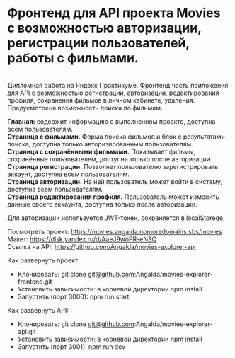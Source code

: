 <h1> Фронтенд для API проекта Movies с возможностью авторизации, регистрации пользователей, работы с фильмами.</h1> <br/>
Дипломная работа на Яндекс Практикуме. Фронтенд часть приложения для API с возможностью регистрации, авторизации, редактирования профиля, сохранения фильмов в личном кабинете, удаления. Предусмотрена возможность поиска по фильмам. <br/>

<b>Главная:</b> содержит информацию о выполненном проекте, доступна всем пользователям.<br/>
<b>Страница с фильмами.</b> Форма поиска фильмов и блок с результатами поиска, доступна только авторизированным пользователям.<br/>
<b>Страница с сохранёнными фильмами.</b> Показывает фильмы, сохранённые пользователем, доступна только после авторизации.<br/>
<b>Страница регистрации.</b> Позволяет пользователю зарегистрировать аккаунт, доступна всем пользователям.<br/>
<b>Страница авторизации.</b> На ней пользователь может войти в систему, доступна всем пользователям.<br/>
<b>Страница редактирования профиля.</b> Пользователь может изменить данные своего аккаунта, доступна только после авторизации.<br/>

Для авторизации используется JWT-токен, сохраняется в localStorege.

Посмотреть проект: https://movies.angalda.nomoredomains.sbs/movies <br/>
Макет:  https://disk.yandex.ru/d/AaeJ9woPR-eNSQ <br/>
Ссылка на API: https://github.com/Angalda/movies-explorer-api <br/>

Как развернуть проект:

- Клонировать: git clone git@github.com:Angalda/movies-explorer-frontend.git <br/>
- Установить зависимости: в корневой директории npm install <br/>
- Запустить (порт 3000): npm run start <br/>

Как развернуть API:

- Клонировать: git clone git@github.com:Angalda/movies-explorer-api.git <br/>
- Установить зависимости: в корневой директории npm install <br/>
- Запустить (порт 3001): npm run dev <br/>
<!---
# Getting Started with Create React App

This project was bootstrapped with [Create React App](https://github.com/facebook/create-react-app).

## Available Scripts

In the project directory, you can run:

### `npm start`

Runs the app in the development mode.\
Open [http://localhost:3000](http://localhost:3000) to view it in your browser.

The page will reload when you make changes.\
You may also see any lint errors in the console.

### `npm test`

Launches the test runner in the interactive watch mode.\
See the section about [running tests](https://facebook.github.io/create-react-app/docs/running-tests) for more information.

### `npm run build`

Builds the app for production to the `build` folder.\
It correctly bundles React in production mode and optimizes the build for the best performance.

The build is minified and the filenames include the hashes.\
Your app is ready to be deployed!

See the section about [deployment](https://facebook.github.io/create-react-app/docs/deployment) for more information.

### `npm run eject`

**Note: this is a one-way operation. Once you `eject`, you can't go back!**

If you aren't satisfied with the build tool and configuration choices, you can `eject` at any time. This command will remove the single build dependency from your project.

Instead, it will copy all the configuration files and the transitive dependencies (webpack, Babel, ESLint, etc) right into your project so you have full control over them. All of the commands except `eject` will still work, but they will point to the copied scripts so you can tweak them. At this point you're on your own.

You don't have to ever use `eject`. The curated feature set is suitable for small and middle deployments, and you shouldn't feel obligated to use this feature. However we understand that this tool wouldn't be useful if you couldn't customize it when you are ready for it.

## Learn More

You can learn more in the [Create React App documentation](https://facebook.github.io/create-react-app/docs/getting-started).

To learn React, check out the [React documentation](https://reactjs.org/).

### Code Splitting

This section has moved here: [https://facebook.github.io/create-react-app/docs/code-splitting](https://facebook.github.io/create-react-app/docs/code-splitting)

### Analyzing the Bundle Size

This section has moved here: [https://facebook.github.io/create-react-app/docs/analyzing-the-bundle-size](https://facebook.github.io/create-react-app/docs/analyzing-the-bundle-size)

### Making a Progressive Web App

This section has moved here: [https://facebook.github.io/create-react-app/docs/making-a-progressive-web-app](https://facebook.github.io/create-react-app/docs/making-a-progressive-web-app)

### Advanced Configuration

This section has moved here: [https://facebook.github.io/create-react-app/docs/advanced-configuration](https://facebook.github.io/create-react-app/docs/advanced-configuration)

### Deployment

This section has moved here: [https://facebook.github.io/create-react-app/docs/deployment](https://facebook.github.io/create-react-app/docs/deployment)

### `npm run build` fails to minify

This section has moved here: [https://facebook.github.io/create-react-app/docs/troubleshooting#npm-run-build-fails-to-minify](https://facebook.github.io/create-react-app/docs/troubleshooting#npm-run-build-fails-to-minify)
-->
